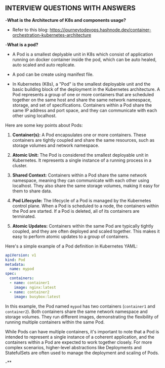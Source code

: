 ## INTERVIEW QUESTIONS WITH ANSWERS

-**What is the Architecture of K8s and components usage?**

   - Refer to this blog: https://journeytodevops.hashnode.dev/container-orchestration-kubernetes-architecture

-**What is a pod?**

   - A Pod is a smallest deplyable unit in K8s which consist of application running on docker container inside the pod, which can be auto healed, auto scaled and auto replicate.
   - A pod can be create using manifest file.

   - In Kubernetes (K8s), a "Pod" is the smallest deployable unit and the basic building block of the deployment in the Kubernetes architecture. A Pod represents a group of one or more containers that are scheduled together on the same host and share the same network namespace, storage, and set of specifications. Containers within a Pod share the same IP address and port space, and they can communicate with each other using localhost.

Here are some key points about Pods:

1. **Container(s):** A Pod encapsulates one or more containers. These containers are tightly coupled and share the same resources, such as storage volumes and network namespace.

2. **Atomic Unit:** The Pod is considered the smallest deployable unit in Kubernetes. It represents a single instance of a running process in a cluster.

3. **Shared Context:** Containers within a Pod share the same network namespace, meaning they can communicate with each other using localhost. They also share the same storage volumes, making it easy for them to share data.

4. **Pod Lifecycle:** The lifecycle of a Pod is managed by the Kubernetes control plane. When a Pod is scheduled to a node, the containers within the Pod are started. If a Pod is deleted, all of its containers are terminated.

5. **Atomic Updates:** Containers within the same Pod are typically tightly coupled, and they are often deployed and scaled together. This makes it easy to perform atomic updates to a group of containers.

Here's a simple example of a Pod definition in Kubernetes YAML:

```yaml
apiVersion: v1
kind: Pod
metadata:
  name: mypod
spec:
  containers:
  - name: container1
    image: nginx:latest
  - name: container2
    image: busybox:latest
```

In this example, the Pod named `mypod` has two containers (`container1` and `container2`). Both containers share the same network namespace and storage volumes. They run different images, demonstrating the flexibility of running multiple containers within the same Pod.

While Pods can have multiple containers, it's important to note that a Pod is intended to represent a single instance of a coherent application, and the containers within a Pod are expected to work together closely. For more complex scenarios, higher-level abstractions like Deployments and StatefulSets are often used to manage the deployment and scaling of Pods.

-**
